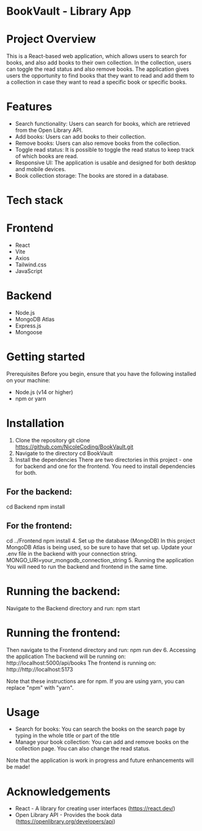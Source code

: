 # BookVault - Library App

# Project Overview
This is a React-based web application, which allows users to search for books, and also add books to their own collection. In the collection, users can toggle the read status and also remove books.
The application gives users the opportunity to find books that they want to read and add them to a collection in case they want to read a specific book or specific books. 

# Features
- Search functionality: Users can search for books, which are retrieved from the Open Library API.
- Add books: Users can add books to their collection.
- Remove books: Users can also remove books from the collection.
- Toggle read status: It is possible to toggle the read status to keep track of which books are read.
- Responsive UI: The application is usable and designed for both desktop and mobile devices.
- Book collection storage: The books are stored in a database.

# Tech stack
# Frontend
- React
- Vite
- Axios
- Tailwind.css
- JavaScript

# Backend
- Node.js
- MongoDB Atlas
- Express.js
- Mongoose


# Getting started
Prerequisites
Before you begin, ensure that you have the following installed on your machine:
- Node.js (v14 or higher)
- npm or yarn

# Installation
1. Clone the repository
   git clone https://github.com/NicoleCoding/BookVault.git
2.  Navigate to the directory
   cd BookVault
3. Install the dependencies
   There are two directories in this project - one for backend and one for the frontend. You need to install dependencies for both.
 ## For the backend:
   cd Backend
   npm install
 ## For the frontend:
   cd ../Frontend
   npm install
4. Set up the database (MongoDB)
In this project MongoDB Atlas is being used, so be sure to have that set up. Update your .env file in the backend with your connection string.
   MONGO_URI=your_mongodb_connection_string
5. Running the application
You will need to run the backend and frontend in the same time.
 # Running the backend:
 Navigate to the Backend directory and run:
 npm start
 # Running the frontend:
 Then navigate to the Frontend directory and run:
 npm run dev
 6. Accessing the application
 The backend will be running on: http://localhost:5000/api/books
 The frontend is running on: http://http://localhost:5173

 Note that these instructions are for npm. If you are using yarn, you can replace "npm" with "yarn".

# Usage
- Search for books: You can search the books on the search page by typing in the whole title or part of the title
- Manage your book collection: You can add and remove books on the collection page. You can also change the read status.

Note that the application is work in progress and future enhancements will be made!

# Acknowledgements
- React - A library for creating user interfaces (https://react.dev/)
- Open Library API - Provides the book data (https://openlibrary.org/developers/api)






